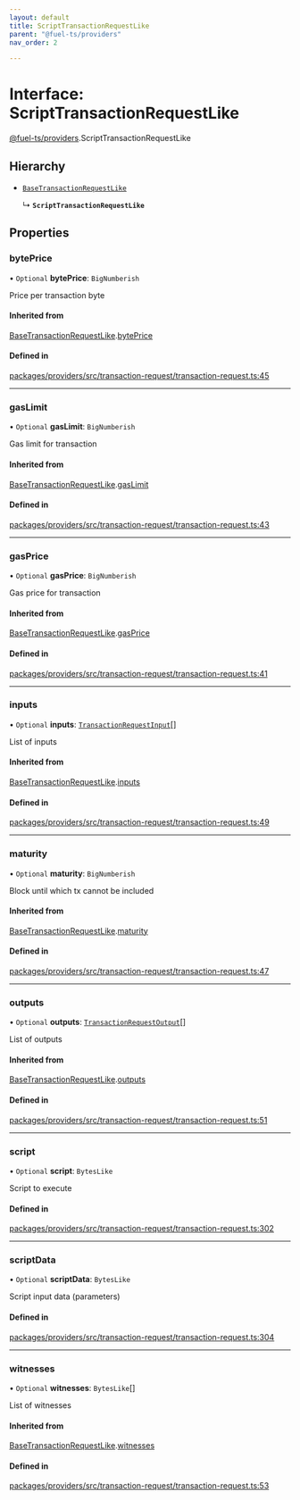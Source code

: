 ```yaml
---
layout: default
title: ScriptTransactionRequestLike
parent: "@fuel-ts/providers"
nav_order: 2

---
```


# Interface: ScriptTransactionRequestLike

[@fuel-ts/providers](../index.md).ScriptTransactionRequestLike

## Hierarchy

- [`BaseTransactionRequestLike`](internal-BaseTransactionRequestLike.md)

  ↳ **`ScriptTransactionRequestLike`**

## Properties

### bytePrice

• `Optional` **bytePrice**: `BigNumberish`

Price per transaction byte

#### Inherited from

[BaseTransactionRequestLike](internal-BaseTransactionRequestLike.md).[bytePrice](internal-BaseTransactionRequestLike.md#byteprice)

#### Defined in

[packages/providers/src/transaction-request/transaction-request.ts:45](https://github.com/FuelLabs/fuels-ts/blob/master/packages/providers/src/transaction-request/transaction-request.ts#L45)

___

### gasLimit

• `Optional` **gasLimit**: `BigNumberish`

Gas limit for transaction

#### Inherited from

[BaseTransactionRequestLike](internal-BaseTransactionRequestLike.md).[gasLimit](internal-BaseTransactionRequestLike.md#gaslimit)

#### Defined in

[packages/providers/src/transaction-request/transaction-request.ts:43](https://github.com/FuelLabs/fuels-ts/blob/master/packages/providers/src/transaction-request/transaction-request.ts#L43)

___

### gasPrice

• `Optional` **gasPrice**: `BigNumberish`

Gas price for transaction

#### Inherited from

[BaseTransactionRequestLike](internal-BaseTransactionRequestLike.md).[gasPrice](internal-BaseTransactionRequestLike.md#gasprice)

#### Defined in

[packages/providers/src/transaction-request/transaction-request.ts:41](https://github.com/FuelLabs/fuels-ts/blob/master/packages/providers/src/transaction-request/transaction-request.ts#L41)

___

### inputs

• `Optional` **inputs**: [`TransactionRequestInput`](../index.md#transactionrequestinput)[]

List of inputs

#### Inherited from

[BaseTransactionRequestLike](internal-BaseTransactionRequestLike.md).[inputs](internal-BaseTransactionRequestLike.md#inputs)

#### Defined in

[packages/providers/src/transaction-request/transaction-request.ts:49](https://github.com/FuelLabs/fuels-ts/blob/master/packages/providers/src/transaction-request/transaction-request.ts#L49)

___

### maturity

• `Optional` **maturity**: `BigNumberish`

Block until which tx cannot be included

#### Inherited from

[BaseTransactionRequestLike](internal-BaseTransactionRequestLike.md).[maturity](internal-BaseTransactionRequestLike.md#maturity)

#### Defined in

[packages/providers/src/transaction-request/transaction-request.ts:47](https://github.com/FuelLabs/fuels-ts/blob/master/packages/providers/src/transaction-request/transaction-request.ts#L47)

___

### outputs

• `Optional` **outputs**: [`TransactionRequestOutput`](../index.md#transactionrequestoutput)[]

List of outputs

#### Inherited from

[BaseTransactionRequestLike](internal-BaseTransactionRequestLike.md).[outputs](internal-BaseTransactionRequestLike.md#outputs)

#### Defined in

[packages/providers/src/transaction-request/transaction-request.ts:51](https://github.com/FuelLabs/fuels-ts/blob/master/packages/providers/src/transaction-request/transaction-request.ts#L51)

___

### script

• `Optional` **script**: `BytesLike`

Script to execute

#### Defined in

[packages/providers/src/transaction-request/transaction-request.ts:302](https://github.com/FuelLabs/fuels-ts/blob/master/packages/providers/src/transaction-request/transaction-request.ts#L302)

___

### scriptData

• `Optional` **scriptData**: `BytesLike`

Script input data (parameters)

#### Defined in

[packages/providers/src/transaction-request/transaction-request.ts:304](https://github.com/FuelLabs/fuels-ts/blob/master/packages/providers/src/transaction-request/transaction-request.ts#L304)

___

### witnesses

• `Optional` **witnesses**: `BytesLike`[]

List of witnesses

#### Inherited from

[BaseTransactionRequestLike](internal-BaseTransactionRequestLike.md).[witnesses](internal-BaseTransactionRequestLike.md#witnesses)

#### Defined in

[packages/providers/src/transaction-request/transaction-request.ts:53](https://github.com/FuelLabs/fuels-ts/blob/master/packages/providers/src/transaction-request/transaction-request.ts#L53)
